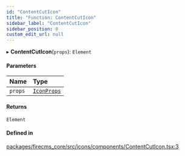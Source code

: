 ```yaml
---
id: "ContentCutIcon"
title: "Function: ContentCutIcon"
sidebar_label: "ContentCutIcon"
sidebar_position: 0
custom_edit_url: null
---
```


▸ **ContentCutIcon**(`props`): `Element`

#### Parameters

| Name | Type |
| :------ | :------ |
| `props` | [`IconProps`](../types/IconProps.md) |

#### Returns

`Element`

#### Defined in

[packages/firecms_core/src/icons/components/ContentCutIcon.tsx:3](https://github.com/FireCMSco/firecms/blob/d45f3739/packages/firecms_core/src/icons/components/ContentCutIcon.tsx#L3)
